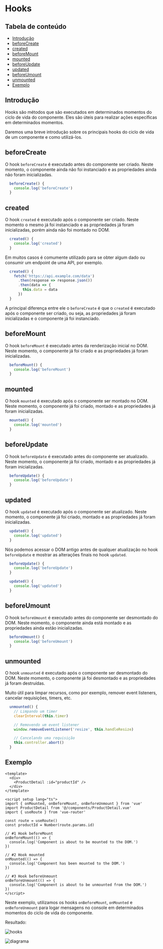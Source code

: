 # Hooks

## Tabela de conteúdo

- [Introdução](#introdução)
- [beforeCreate](#beforecreate)
- [created](#created)
- [beforeMount](#beforemount)
- [mounted](#mounted)
- [beforeUpdate](#beforeupdate)
- [updated](#updated)
- [beforeUmount](#beforeunmount)
- [unmounted](#unmounted)
- [Exemplo](#exemplo)

## Introdução

Hooks são métodos que são executados em determinados momentos do ciclo de vida do componente. Eles são úteis para realizar ações específicas em determinados momentos.

Daremos uma breve introdução sobre os principais hooks do ciclo de vida de um componente e como utilizá-los.

## beforeCreate

O hook `beforeCreate` é executado antes do componente ser criado. Neste momento, o componente ainda não foi instanciado e as propriedades ainda não foram inicializadas.

```javascript
  beforeCreate() {
    console.log('beforeCreate')
  }
```

## created

O hook `created` é executado após o componente ser criado. Neste momento o mesmo já foi instanciado e as propriedades já foram inicializadas, porém ainda não foi montado no DOM.

```javascript
  created() {
    console.log('created')
  }
```

Em muitos casos é comumente utilizado para se obter algum dado ou consumir um endpoint de uma API, por exemplo.

```javascript
  created() {
    fetch('https://api.example.com/data')
      .then(response => response.json())
      .then(data => {
        this.data = data
      })
  }
```

A principal diferença entre ele o `beforeCreate` é que o `created` é executado após o componente ser criado, ou seja, as propriedades já foram inicializadas e o componente já foi instanciado.

## beforeMount

O hook `beforeMount` é executado antes da renderização inicial no DOM. Neste momento, o componente já foi criado e as propriedades já foram inicializadas.

```javascript
  beforeMount() {
    console.log('beforeMount')
  }
```

## mounted

O hook `mounted` é executado após o componente ser montado no DOM. Neste momento, o componente já foi criado, montado e as propriedades já foram inicializadas.

```javascript
  mounted() {
    console.log('mounted')
  }
```

## beforeUpdate

O hook `beforeUpdate` é executado antes do componente ser atualizado. Neste momento, o componente já foi criado, montado e as propriedades já foram inicializadas.

```javascript
  beforeUpdate() {
    console.log('beforeUpdate')
  }
```

## updated

O hook `updated` é executado após o componente ser atualizado. Neste momento, o componente já foi criado, montado e as propriedades já foram inicializadas.

```javascript
  updated() {
    console.log('updated')
  }
```

Nós podemos acessar o DOM antigo antes de qualquer atualização no hook `beforeUpdate` e mostrar as alterações finais no hook `updated`.

```javascript
  beforeUpdate() {
    console.log('beforeUpdate')
  }

  updated() {
    console.log('updated')
  }
```

## beforeUmount

O hook `beforeUmount` é executado antes do componente ser desmontado do DOM. Neste momento, o componente ainda está montado e as propriedades ainda estão inicializadas.

```javascript
  beforeUmount() {
    console.log('beforeUmount')
  }
```

## unmounted

O hook `unmounted` é executado após o componente ser desmontado do DOM. Neste momento, o componente já foi desmontado e as propriedades já foram destruídas.

Muito útil para limpar recursos, como por exemplo, remover event listeners, cancelar requisições, timers, etc.

```javascript
  unmounted() {
    // Limpando um timer
    clearInterval(this.timer)

    // Removendo um event listener
    window.removeEventListener('resize', this.handleResize)

    // Cancelando uma requisição
    this.controller.abort()
  }
```

## Exemplo

```vue
<template>
  <div>
    <ProductDetail :id="productId" />
  </div>
</template>

<script setup lang="ts">
import { onMounted, onBeforeMount, onBeforeUnmount } from 'vue'
import ProductDetail from '@/components/ProductDetail.vue'
import { useRoute } from 'vue-router'

const route = useRoute()
const productId = Number(route.params.id)

// #1 Hook beforeMount
onBeforeMount(() => {
  console.log('Component is about to be mounted to the DOM.')
})

// #2 Hook mounted
onMounted(() => {
  console.log('Component has been mounted to the DOM.')
})

// #3 Hook beforeUnmount
onBeforeUnmount(() => {
  console.log('Component is about to be unmounted from the DOM.')
})
</script>
```

Neste exemplo, utilizamos os hooks `onBeforeMount`, `onMounted` e `onBeforeUnmount` para logar mensagens no console em determinados momentos do ciclo de vida do componente.

Resultado:

![hooks](./public/hooks-example.gif)

![diagrama](./public/hooks-diagram.png)
